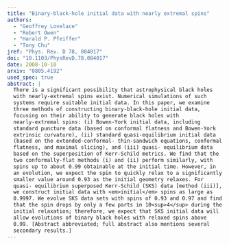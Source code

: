 ```yaml
---
title: "Binary-black-hole initial data with nearly extremal spins"
authors:
  - "Geoffrey Lovelace"
  - "Robert Owen"
  - "Harald P. Pfeiffer"
  - "Tony Chu"
jref: "Phys. Rev. D 78, 084017"
doi: "10.1103/PhysRevD.78.084017"
date: 2008-10-10
arxiv: "0805.4192"
used_spec: true
abstract: |
  There is a significant possibility that astrophysical black holes
  with nearly-extremal spins exist. Numerical simulations of such
  systems require suitable initial data. In this paper, we examine
  three methods of constructing binary-black-hole initial data,
  focusing on their ability to generate black holes with
  nearly-extremal spins: (i) Bowen-York initial data, including
  standard puncture data (based on conformal flatness and Bowen-York
  extrinsic curvature), (ii) standard quasi-equilibrium initial data
  (based on the extended-conformal- thin-sandwich equations, conformal
  flatness, and maximal slicing), and (iii) quasi- equilibrium data
  based on the superposition of Kerr-Schild metrics. We find that the
  two conformally-flat methods (i) and (ii) perform similarly, with
  spins up to about 0.99 obtainable at the initial time. However, in
  an evolution, we expect the spin to quickly relax to a significantly
  smaller value around 0.93 as the initial geometry relaxes. For
  quasi- equilibrium superposed Kerr-Schild (SKS) data [method (iii)],
  we construct initial data with <em>initial</em> spins as large as
  0.9997. We evolve SKS data sets with spins of 0.93 and 0.97 and find
  that the spin drops by only a few parts in 10<sup>4</sup> during the
  initial relaxation; therefore, we expect that SKS initial data will
  allow evolutions of binary black holes with relaxed spins above
  0.99. [Abstract abbreviated; full abstract also mentions several
  secondary results.]
---
```

